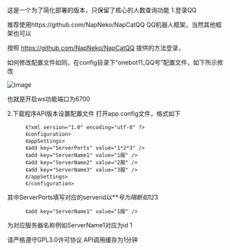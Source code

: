 这是一个为了简化部署的版本，只保留了核心的人数查询功能
1.登录QQ

推荐使用https://github.com/NapNeko/NapCatQQ QQ机器人框架，当然其他框架也可以

按照 https://github.com/NapNeko/NapCatQQ 提供的方法登录，

如何修改配置文件如同，在config目录下“onebot11_QQ号”配置文件，如下所示修改

![image](https://github.com/user-attachments/assets/507a784a-fa30-4824-9ba4-a8ec9d658aa7)

也就是开启ws功能端口为6700

2.下载程序API版本设置配置文件
打开app.config文件，格式如下

          《?xml version="1.0" encoding="utf-8" ?>
          《configuration>
          《appSettings>
          《add key="ServerPorts" value="1*2*3" />
          《add key="ServerName1" value="1服" />
          《add key="ServerName2" value="2服" />
          《add key="ServerName3" value="3服" />
          《/appSettings>
          《/configuration>

其中ServerPorts填写对应的serverid以****号为隔断如1*2*3

          《add key="ServerName1" value="1服" />
          
为对应服务器名称例如ServerName1对应为id 1	

请严格遵守GPL3.0许可协议
API调用缓存为1分钟

